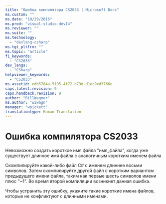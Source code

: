 ```yaml
---
title: "Ошибка компилятора CS2033 | Microsoft Docs"
ms.custom: ""
ms.date: "10/29/2016"
ms.prod: "visual-studio-dev14"
ms.reviewer: ""
ms.suite: ""
ms.technology: 
  - "devlang-csharp"
ms.tgt_pltfrm: ""
ms.topic: "article"
f1_keywords: 
  - "CS2033"
dev_langs: 
  - "CSharp"
helpviewer_keywords: 
  - "CS2033"
ms.assetid: edb5784a-5195-4f72-b73d-d1ec9ed3766e
caps.latest.revision: 9
caps.handback.revision: 9
author: "BillWagner"
ms.author: "wiwagn"
manager: "wpickett"
translationtype: Human Translation
---
```

# Ошибка компилятора CS2033
Невозможно создать короткое имя файла "имя\_файла", когда уже существует длинное имя файла с аналогичным коротким именем файла  
  
 Скомпилируйте какой\-либо файл C\# с именем длиннее восьми символов. Затем скомпилируйте другой файл с коротким вариантом предыдущего имени файла, таким как первые шесть символов имени плюс "~1". Во время второй компиляции возникнет данная ошибка.  
  
 Чтобы устранить эту ошибку, укажите такие короткие имена файлов, которые не конфликтуют с длинными именами.